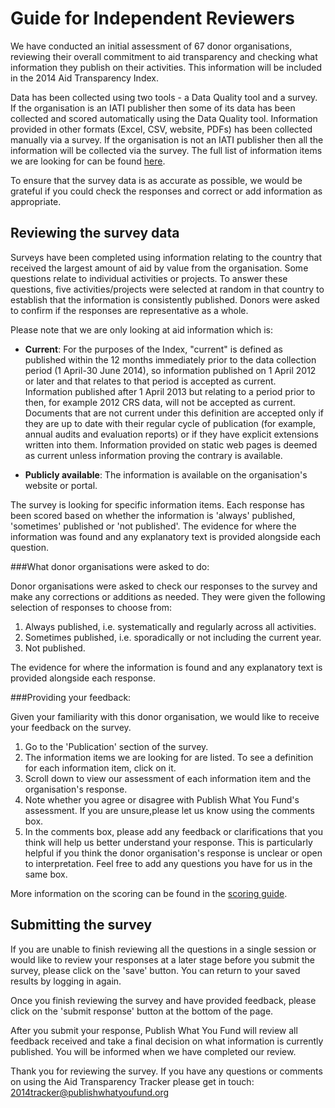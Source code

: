 # Guide for Independent Reviewers

We have conducted an initial assessment of 67 donor organisations, reviewing their overall commitment to aid transparency and checking what information they publish on their activities. This information will be included in the 2014 Aid Transparency Index.

Data has been collected using two tools - a Data Quality tool and a survey. If the organisation is an IATI publisher then some of its data has been collected and scored automatically using the Data Quality tool. Information provided in other formats (Excel, CSV, website, PDFs) has been collected manually via a survey. If the organisation is not an IATI publisher then all the information will be collected via the survey. The full list of information items we are looking for can be found [here](http://www.publishwhatyoufund.org/files/2013/03/Indicators-in-2013-Aid-Transparency-Index3.docx).

To ensure that the survey data is as accurate as possible, we would be grateful if you could check the responses and correct or add information as appropriate. 


## Reviewing the survey data

Surveys have been completed using information relating to the country that received the largest amount of aid by value from the organisation. Some questions relate to individual activities or projects. To answer these questions, five activities/projects were selected at random in that country to establish that the information is consistently published. Donors were asked to confirm if the responses are representative as a whole.


Please note that we are only looking at aid information which is:

* **Current**: For the purposes of the Index, "current" is defined as
published within the 12 months immediately prior to the data
collection period (1 April-30 June 2014), so information published on
1 April 2012 or later and that relates to that period is accepted as
current. Information published after 1 April 2013 but relating to a
period prior to then, for example 2012 CRS data, will not be accepted
as current. Documents that are not current under this definition are
accepted only if they are up to date with their regular cycle of
publication (for example, annual audits and evaluation reports) or if
they have explicit extensions written into them. Information provided
on static web pages is deemed as current unless information proving
the contrary is available.

* **Publicly available**: The information is available on the organisation's website or portal.

The survey is looking for specific information items. Each response
has been scored based on whether the information is 'always'
published, 'sometimes' published or 'not published'. The evidence for
where the information was found and any explanatory text is provided
alongside each question. 


###What donor organisations were asked to do:

Donor organisations were asked to check our responses to the survey and make any corrections or additions as needed. They were given the following selection of responses to choose from: 

1. Always published, i.e. systematically and regularly across all activities. 
2. Sometimes published, i.e. sporadically or not including the current year.
3. Not published.

The evidence for where the information is found and any explanatory text is provided alongside each response.


###Providing your feedback:

Given your familiarity with this donor organisation, we would like to receive your feedback on the survey.

1. Go to the 'Publication' section of the survey.
1. The information items we are looking for are listed. To see a definition for each information item, click on it.
1. Scroll down to view our assessment of each information item and the organisation's response.
1. Note whether you agree or disagree with Publish What You Fund's assessment. If you are unsure,please let us know using the comments box.
1. In the comments box, please add any feedback or clarifications that you think will help us better understand your response. This is particularly helpful if you think the donor organisation's response is unclear or open to interpretation. Feel free to add any questions you have for us in the same box.

More information on the scoring can be found in the [scoring guide](http://www.publishwhatyoufund.org/files/2013/03/Indicator-Scoring-Guide_FINAL.docx).


## Submitting the survey

If you are unable to finish reviewing all the questions in a single session or would like to review your responses at a later stage before you submit the survey, please click on the 'save' button. You can return to your saved results by logging in again. 

Once you finish reviewing the survey and have provided feedback, please click on the 'submit response' button at the bottom of the page.

After you submit your response, Publish What You Fund will review all feedback received and take a final decision on what information is currently published. You will be informed when we have completed our review.

Thank you for reviewing the survey. If you have any questions or comments on using the Aid Transparency Tracker please get in touch: 2014tracker@publishwhatyoufund.org
